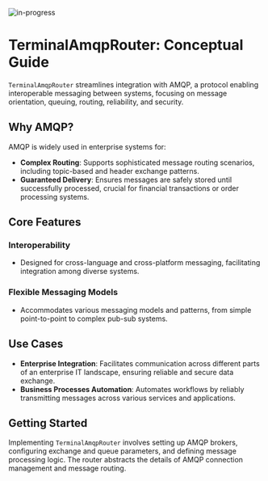 ![in-progress](https://img.shields.io/badge/status-under--review-yellow)


# TerminalAmqpRouter: Conceptual Guide

`TerminalAmqpRouter` streamlines integration with AMQP, a protocol enabling interoperable messaging between systems, focusing on message orientation, queuing, routing, reliability, and security.

## Why AMQP?

AMQP is widely used in enterprise systems for:

- **Complex Routing**: Supports sophisticated message routing scenarios, including topic-based and header exchange patterns.
- **Guaranteed Delivery**: Ensures messages are safely stored until successfully processed, crucial for financial transactions or order processing systems.

## Core Features

### Interoperability
- Designed for cross-language and cross-platform messaging, facilitating integration among diverse systems.

### Flexible Messaging Models
- Accommodates various messaging models and patterns, from simple point-to-point to complex pub-sub systems.

## Use Cases

- **Enterprise Integration**: Facilitates communication across different parts of an enterprise IT landscape, ensuring reliable and secure data exchange.
- **Business Processes Automation**: Automates workflows by reliably transmitting messages across various services and applications.

## Getting Started

Implementing `TerminalAmqpRouter` involves setting up AMQP brokers, configuring exchange and queue parameters, and defining message processing logic. The router abstracts the details of AMQP connection management and message routing.
